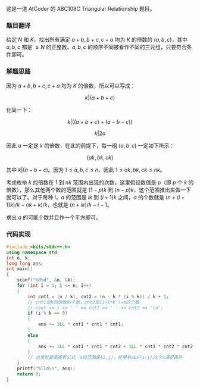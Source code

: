 这是一道 AtCoder 的 ABC108C Triangular Relationship 题目。

### 题目翻译

给定 $N$ 和 $K$，找出所有满足 $a+b,b+c,c+a$ 均为 $K$ 的倍数的 $(a,b,c)$，其中 $a,b,c$ 都是 $\le N$ 的正整数。$a,b,c$ 的顺序不同被看作不同的三元组，只要符合条件即可。

### 解题思路

因为 $a+b,b+c,c+a$ 均为 $K$ 的倍数，所以可以写成：

$$k|(a+b+c)$$

化简一下：

$$k|((a+b+c)+(a-b-c))$$

$$k|2a$$

因此 $a$ 一定是 $k$ 的倍数，在此的前提下，每一组 $(a,b,c)$ 一定如下所示：

$$(ak,bk,ck)$$

其中 $k|(a-b-c)$。因为 $1\leq a,b,c \leq n$，因此 $1\leq ak,bk,ck \leq nk$。

考虑枚举 $k$ 的倍数在 $1$ 到 $nk$ 范围内出现的次数，这里假设数值是 $p$（即 $p$ 个 $k$ 的倍数），那么其他两个数的范围就是 $(1-p)k$ 到 $(n-p)k$，这个范围推出来做一下就可以了。对于每种 $i$，$a$ 的范围是 $ik$ 到 $(i+1)k$ 之间，$a$ 的个数就是 $(n+(i+1)k)/k-(ik+k)/k$，也就是 $(n+ik)/k - i -1$。

求出 $a$ 的可能个数并且作一个平方即可。

### 代码实现

```cpp
#include <bits/stdc++.h>
using namespace std;
int n, k;
long long ans;
int main()
{
    scanf("%d%d", &n, &k);
    for (int i = 1; i <= n; i++)
    {
        int cnt1 = (n / k), cnt2 = (n - k * (i % k)) / k + 1;
        // cnt1是k的倍数的个数，cnt2是(i+k*k')=n的个数
        // cout << i << ' ' << cnt1 << ' ' << cnt2 << '\n';
        if (i % k == 0)
        {
            ans += 1LL * cnt1 * cnt1 * cnt1;
        }
        else
        {
            ans += 1LL * cnt1 * cnt1 * cnt2 + 1LL * cnt1 * cnt2 * cnt2;
        }
        // 这里就是直接套公式：a的范围是(i,j)，能够有abs(i-j)/k个a满足条件
    }
    printf("%lld\n", ans);
    return 0;
}
```